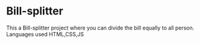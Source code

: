 # Bill-splitter
This a Bill-splitter project where you can divide the bill equally to all person. Languages used HTML,CSS,JS
